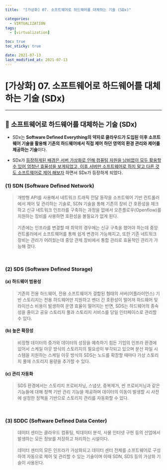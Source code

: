 ```yaml
---
title:  "[가상화] 07. 소프트웨어로 하드웨어를 대체하는 기술 (SDx)" 

categories:
  - VIRTUALIZATION
tags:
  - [virtualization]

toc: true
toc_sticky: true

date: 2021-07-13
last_modified_at: 2021-07-13
---
```

# [가상화] 07. 소프트웨어로 하드웨어를 대체하는 기술 (SDx)
---

<style>
table {
    font-size: 12pt;
}
table th:first-of-type {
    width: 5%;
}
table th:nth-of-type(2) {
    width: 15%;
}
table th:nth-of-type(3) {
    width: 50%;
}
table th:nth-of-type(4) {
    width: 30%;
}
</style>

## 🔔 소프트웨어로 하드웨어를 대체하는 기술 (SDx)

- SDx는 **Software Defined Everything의 약자로 클라우드가 도입된 이후 소프트웨어 기술을 활용해 기존의 하드웨어에서 직접 제어 하던 영역의 환경 관리와 제어를 제공하는 기술**이다.

- SDx가 <u>등장하게된 배경은 서버 가상화로 인해 컴퓨팅 자원을 낭비없이 모두 활용할 수 있어 엄청난 효율성을 보게되었고, 이후 서버만 소프트웨어로 하지 말고 다른 것도 소프트웨어로 제어 해보자</u> 하면서 SDx가 등장하게 되었다.

### (1) SDN (Software Defined Network)

> 개방형 API를 사용해서 네트워크 트래픽 전달 동작을 소프트웨어 기반 컨트롤러에서 제어 및 관리하는 기술로, SDN 기술을 통해 기존의 장비 간 호환성을 체크하고 신규 네트워크 인프라를 구축하는 과정을 없애서 오픈플로우(Openflow)를 지원하는 장비를 사용하면 호환성을 볼필요가 없게 된다. <br><br>
기존에는 인프라를 변경할 때 최악의 경우에는 신규 구축을 했어야 하는데 중앙 컨트롤러에서 소프트웨어를 통해 쉽게 변경이 가능해지고, 또한 기존 네트워크 장비는 관리가 어려웠는데 중앙 관제 장비에서 통합 관리로 효율적인 관리가 가능해 졌다.

<br>

### (2) SDS (Software Defined Storage)

#### (a) 하드웨어 범용성

> 기존의 전용 하드웨어, 전용 소프트웨어가 결합된 형태의 서버(어플라이언스) 기반 스토리지는 전용 하드웨어만 지원하고 벤더 간 호환성이 떨어져 하드웨어 및 라이선스 비용이 발생하여 운영 효율이 떨어지는 반면, SDS는 하드웨어의 종속성을 줄이고 공유 스토리지 풀과 스토리지 서비스를 당일 인터페이스로 관리할 수 있다.

#### (b) 높은 확장성 

> 비정형 데이터의 증가와 데이터의 성장을 예측하기 힘든 기업의 인프라 환경에 있어서 스케일 아웃 방식의 스토리지의 필요성이 부각되고 있으며 분산 파일 시스템을 지원하는 스케일 아웃 방식의 SDS는 노드를 확장할 때마다 가상 스토리지 풀에 스토리지 용량을 추가할 수 있다.

#### (c) 관리 자동화

> SDS 환경에서는 스토리지 프로비저닝, 스냅샷, 중복제거, 씬 프로비저닝과 같은 기능들에 대해 정책 기반 관리 기능을 제공하며 데이터의 이동이 발생할 시 사전에 설정한 정책을 기반으로 스토리지 관리를 자동화할 수 있다.

<br>

### (3) SDDC (Software Defined Data Center)

> 데이터 센터는 클라우드 컴퓨팅, 빅데이터 분석, 사물 인터넷 구현 등의 산업에서 발생하는 모든 정보를 저장하고 처리하는 시설이다.<br><br>
데이터 센터의 모든 인프라가 가상화되고 데이터 센터 전체를 소프트웨어로 구성하여 자동으로 제어 및 관리할 수 있는 기술이며 이때 SDN, SDS 등의 가상화 기술이 사용된다.

<br>
